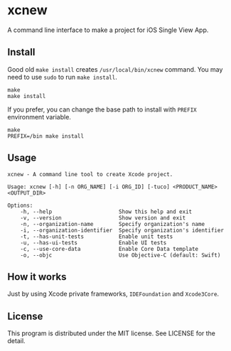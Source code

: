 xcnew
=====

A command line interface to make a project for iOS Single View App.

Install
-------

Good old `make install` creates `/usr/local/bin/xcnew` command.
You may need to use `sudo` to run `make install`.

    make
    make install

If you prefer, you can change the base path to install with `PREFIX` environment variable.

    make
    PREFIX=/bin make install

Usage
-----

    xcnew - A command line tool to create Xcode project.
    
    Usage: xcnew [-h] [-n ORG_NAME] [-i ORG_ID] [-tuco] <PRODUCT_NAME> <OUTPUT_DIR>
    
    Options:
        -h, --help                     Show this help and exit
        -v, --version                  Show version and exit
        -n, --organization-name        Specify organization's name
        -i, --organization-identifier  Specify organization's identifier
        -t, --has-unit-tests           Enable unit tests
        -u, --has-ui-tests             Enable UI tests
        -c, --use-core-data            Enable Core Data template
        -o, --objc                     Use Objective-C (default: Swift)

How it works
------------

Just by using Xcode private frameworks, `IDEFoundation` and `Xcode3Core`.

License
-------

This program is distributed under the MIT license.
See LICENSE for the detail.
